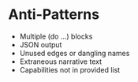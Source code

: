 # Anti-Patterns
- Multiple (do ...) blocks
- JSON output
- Unused edges or dangling names
- Extraneous narrative text
- Capabilities not in provided list

